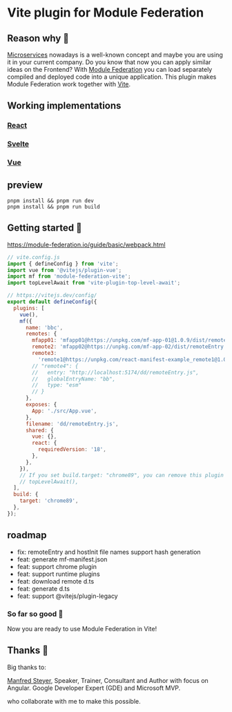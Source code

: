 # Vite plugin for Module Federation

## Reason why 🤔

[Microservices](https://martinfowler.com/articles/microservices.html) nowadays is a well-known concept and maybe you are using it in your current company.
Do you know that now you can apply similar ideas on the Frontend?
With [Module Federation](https://blog.logrocket.com/building-micro-frontends-webpacks-module-federation/#:~:text=Module%20federation%20is%20a%20JavaScript,between%20two%20different%20application%20codebases.) you can load separately compiled and deployed code into a unique application.
This plugin makes Module Federation work together with [Vite](https://vitejs.dev/).

## Working implementations

### [React](https://github.com/module-federation/module-federation-examples/tree/master/vite-react-microfrontends)<br>

### [Svelte](https://github.com/module-federation/module-federation-examples/tree/master/vite-svelte-microfrontends)<br>

### [Vue](https://github.com/module-federation/module-federation-examples/tree/master/vite-vue-microfrontends)

## preview

```shell
pnpm install && pnpm run dev
pnpm install && pnpm run build
```

## Getting started 🚀

https://module-federation.io/guide/basic/webpack.html

```js
// vite.config.js
import { defineConfig } from 'vite';
import vue from '@vitejs/plugin-vue';
import mf from 'module-federation-vite';
import topLevelAwait from 'vite-plugin-top-level-await';

// https://vitejs.dev/config/
export default defineConfig({
  plugins: [
    vue(),
    mf({
      name: 'bbc',
      remotes: {
        mfapp01: 'mfapp01@https://unpkg.com/mf-app-01@1.0.9/dist/remoteEntry.js',
        remote2: 'mfapp02@https://unpkg.com/mf-app-02/dist/remoteEntry.js',
        remote3:
          'remote1@https://unpkg.com/react-manifest-example_remote1@1.0.6/dist/mf-manifest.json',
        // "remote4": {
        //   entry: "http://localhost:5174/dd/remoteEntry.js",
        //   globalEntryName: "bb",
        //   type: "esm"
        // }
      },
      exposes: {
        App: './src/App.vue',
      },
      filename: 'dd/remoteEntry.js',
      shared: {
        vue: {},
        react: {
          requiredVersion: '18',
        },
      },
    }),
    // If you set build.target: "chrome89", you can remove this plugin
    // topLevelAwait(),
  ],
  build: {
    target: 'chrome89',
  },
});
```

## roadmap

- fix: remoteEntry and hostInit file names support hash generation
- feat: generate mf-manifest.json
- feat: support chrome plugin
- feat: support runtime plugins
- feat: download remote d.ts
- feat: generate d.ts
- feat: support @vitejs/plugin-legacy

### So far so good 🎉

Now you are ready to use Module Federation in Vite!

## Thanks 🤝

Big thanks to:

[Manfred Steyer](https://twitter.com/manfredsteyer), Speaker, Trainer, Consultant and Author with focus on Angular. Google Developer Expert (GDE) and Microsoft MVP.

who collaborate with me to make this possible.
